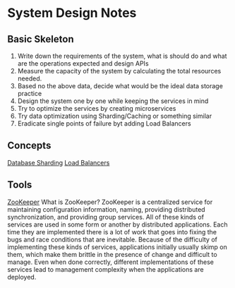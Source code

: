 # System Design Notes

## Basic Skeleton

1. Write down the requirements of the system, what is should do and what are the operations expected and design APIs
2. Measure the capacity of the system by calculating the total resources needed.
3. Based no the above data, decide what would be the ideal data storage practice
4. Design the system one by one while keeping the services in mind
5. Try to optimize the services by creating microservices
6. Try data optimization using Sharding/Caching or something similar
7. Eradicate single points of failure byt adding Load Balancers

## Concepts
[Database Sharding](https://www.digitalocean.com/community/tutorials/understanding-database-sharding)
[Load Balancers](https://www.nginx.com/resources/glossary/load-balancing/)


 ## Tools
[ZooKeeper](https://zookeeper.apache.org/)
What is ZooKeeper?
ZooKeeper is a centralized service for maintaining configuration information, naming, providing distributed synchronization, and providing group services. All of these kinds of services are used in some form or another by distributed applications. Each time they are implemented there is a lot of work that goes into fixing the bugs and race conditions that are inevitable. Because of the difficulty of implementing these kinds of services, applications initially usually skimp on them, which make them brittle in the presence of change and difficult to manage. Even when done correctly, different implementations of these services lead to management complexity when the applications are deployed.